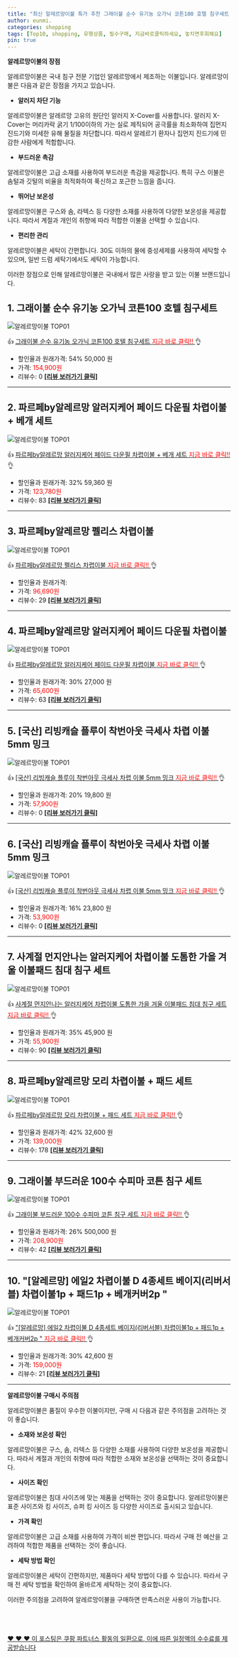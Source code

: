 ```yaml
---
title: "최신 알레르망이불 특가 추천 그래이불 순수 유기농 오가닉 코튼100 호텔 침구세트 비교 장점"
author: eunmi.
categories: shopping
tags: [Top10, shopping, 유행상품, 필수구매, 지금바로클릭하세요, 놓치면후회해요]
pin: true
---
```

**알레르망이불의 장점**

알레르망이불은 국내 침구 전문 기업인 알레르망에서 제조하는 이불입니다. 알레르망이불은 다음과 같은 장점을 가지고 있습니다.

* **알러지 차단 기능**

알레르망이불은 알레르망 고유의 원단인 알러지 X-Cover를 사용합니다. 알러지 X-Cover는 머리카락 굵기 1/100이하의 가는 실로 제직되어 공극률을 최소화하여 집먼지 진드기와 미세한 유해 물질을 차단합니다. 따라서 알레르기 환자나 집먼지 진드기에 민감한 사람에게 적합합니다.

* **부드러운 촉감**

알레르망이불은 고급 소재를 사용하여 부드러운 촉감을 제공합니다. 특히 구스 이불은 솜털과 깃털의 비율을 최적화하여 푹신하고 포근한 느낌을 줍니다.

* **뛰어난 보온성**

알레르망이불은 구스와 솜, 라텍스 등 다양한 소재를 사용하여 다양한 보온성을 제공합니다. 따라서 계절과 개인의 취향에 따라 적합한 이불을 선택할 수 있습니다.

* **편리한 관리**

알레르망이불은 세탁이 간편합니다. 30도 이하의 물에 중성세제를 사용하여 세탁할 수 있으며, 일반 드럼 세탁기에서도 세탁이 가능합니다.

이러한 장점으로 인해 알레르망이불은 국내에서 많은 사랑을 받고 있는 이불 브랜드입니다.

   

## 1. 그래이불 순수 유기농 오가닉 코튼100 호텔 침구세트

![알레르망이불 TOP01](https://thumbnail9.coupangcdn.com/thumbnails/remote/230x230ex/image/retail/images/992439973392714-9f770810-1b6f-44a7-97f7-a6a85f160d50.jpg)


👍 [그래이불 순수 유기농 오가닉 코튼100 호텔 침구세트 <font color=red> 지금 바로 클릭!! </font> ](https://link.coupang.com/re/AFFSDP?lptag=AF3617701&subid=GithubCoopas&pageKey=7144500188&traceid=V0-153&itemId=17947927391&vendorItemId=85105670056) 👌 


- 할인율과 원래가격: 54%  50,000   원
- 가격: <span style='color:red'>154,900원</span>
- 리뷰수: 0  [**[리뷰 보러가기 클릭]**](https://link.coupang.com/re/AFFSDP?lptag=AF3617701&subid=GithubCoopas&pageKey=7144500188&traceid=V0-153&itemId=17947927391&vendorItemId=85105670056)

---


   

## 2. 파르페by알레르망 알러지케어 페이드 다운필 차렵이불 + 베개 세트

![알레르망이불 TOP01](https://thumbnail6.coupangcdn.com/thumbnails/remote/230x230ex/image/retail/images/2023/08/22/18/1/665a2881-f5e4-49fa-92e7-8d90649967c9.jpg)


👍 [파르페by알레르망 알러지케어 페이드 다운필 차렵이불 + 베개 세트 <font color=red> 지금 바로 클릭!! </font> ](https://link.coupang.com/re/AFFSDP?lptag=AF3617701&subid=GithubCoopas&pageKey=7547160350&traceid=V0-153&itemId=19853074756&vendorItemId=86954221507) 👌 


- 할인율과 원래가격: 32%  59,360   원
- 가격: <span style='color:red'>123,780원</span>
- 리뷰수: 83  [**[리뷰 보러가기 클릭]**](https://link.coupang.com/re/AFFSDP?lptag=AF3617701&subid=GithubCoopas&pageKey=7547160350&traceid=V0-153&itemId=19853074756&vendorItemId=86954221507)

---


   

## 3. 파르페by알레르망 펠리스 차렵이불

![알레르망이불 TOP01](https://thumbnail6.coupangcdn.com/thumbnails/remote/230x230ex/image/rs_quotation_api/y2azhb6n/5f24e55ebbc9443dbc6edfa817aef582.jpg)


👍 [파르페by알레르망 펠리스 차렵이불 <font color=red> 지금 바로 클릭!! </font> ](https://link.coupang.com/re/AFFSDP?lptag=AF3617701&subid=GithubCoopas&pageKey=7110085653&traceid=V0-153&itemId=19871052500&vendorItemId=86971774309) 👌 


- 할인율과 원래가격: 
- 가격: <span style='color:red'>96,690원</span>
- 리뷰수: 29  [**[리뷰 보러가기 클릭]**](https://link.coupang.com/re/AFFSDP?lptag=AF3617701&subid=GithubCoopas&pageKey=7110085653&traceid=V0-153&itemId=19871052500&vendorItemId=86971774309)

---


   

## 4. 파르페by알레르망 알러지케어 페이드 다운필 차렵이불

![알레르망이불 TOP01](https://thumbnail10.coupangcdn.com/thumbnails/remote/230x230ex/image/retail/images/2023/08/24/15/0/e59e121b-6b0c-4d90-b4e7-94b3c2a4cf74.jpg)


👍 [파르페by알레르망 알러지케어 페이드 다운필 차렵이불 <font color=red> 지금 바로 클릭!! </font> ](https://link.coupang.com/re/AFFSDP?lptag=AF3617701&subid=GithubCoopas&pageKey=7551574811&traceid=V0-153&itemId=19874550866&vendorItemId=86975202120) 👌 


- 할인율과 원래가격: 30%  27,000   원
- 가격: <span style='color:red'>65,600원</span>
- 리뷰수: 63  [**[리뷰 보러가기 클릭]**](https://link.coupang.com/re/AFFSDP?lptag=AF3617701&subid=GithubCoopas&pageKey=7551574811&traceid=V0-153&itemId=19874550866&vendorItemId=86975202120)

---


   

## 5. [국산] 리빙캐슬 플루이 착번아웃 극세사 차렵 이불 5mm 밍크

![알레르망이불 TOP01](https://thumbnail6.coupangcdn.com/thumbnails/remote/230x230ex/image/vendor_inventory/60f0/6edd90e677b505b50969d4386e9eb5f9170e760cf456bd2b117c91cf4533.jpg)


👍 [[국산] 리빙캐슬 플루이 착번아웃 극세사 차렵 이불 5mm 밍크 <font color=red> 지금 바로 클릭!! </font> ](https://link.coupang.com/re/AFFSDP?lptag=AF3617701&subid=GithubCoopas&pageKey=6928753260&traceid=V0-153&itemId=16758510623&vendorItemId=83939973132) 👌 


- 할인율과 원래가격: 20%  19,800   원
- 가격: <span style='color:red'>57,900원</span>
- 리뷰수: 0  [**[리뷰 보러가기 클릭]**](https://link.coupang.com/re/AFFSDP?lptag=AF3617701&subid=GithubCoopas&pageKey=6928753260&traceid=V0-153&itemId=16758510623&vendorItemId=83939973132)

---


   

## 6. [국산] 리빙캐슬 플루이 착번아웃 극세사 차렵 이불 5mm 밍크

![알레르망이불 TOP01](https://thumbnail7.coupangcdn.com/thumbnails/remote/230x230ex/image/vendor_inventory/fb59/1c8dac018d5fb2f3ce99185213e9c3b68b8fc98f1618f400f52ba8edabc7.jpg)


👍 [[국산] 리빙캐슬 플루이 착번아웃 극세사 차렵 이불 5mm 밍크 <font color=red> 지금 바로 클릭!! </font> ](https://link.coupang.com/re/AFFSDP?lptag=AF3617701&subid=GithubCoopas&pageKey=6928753260&traceid=V0-153&itemId=16758510625&vendorItemId=83939973178) 👌 


- 할인율과 원래가격: 16%  23,800   원
- 가격: <span style='color:red'>53,900원</span>
- 리뷰수: 0  [**[리뷰 보러가기 클릭]**](https://link.coupang.com/re/AFFSDP?lptag=AF3617701&subid=GithubCoopas&pageKey=6928753260&traceid=V0-153&itemId=16758510625&vendorItemId=83939973178)

---


   

## 7. 사계절 먼지안나는 알러지케어 차렵이불 도톰한 가을 겨울 이불패드 침대 침구 세트

![알레르망이불 TOP01](https://thumbnail6.coupangcdn.com/thumbnails/remote/230x230ex/image/vendor_inventory/3eca/851f4af9cd70b6cc7df39cb3ca6801ca56a73560a2039831506cf3ffc314.jpg)


👍 [사계절 먼지안나는 알러지케어 차렵이불 도톰한 가을 겨울 이불패드 침대 침구 세트 <font color=red> 지금 바로 클릭!! </font> ](https://link.coupang.com/re/AFFSDP?lptag=AF3617701&subid=GithubCoopas&pageKey=7610543814&traceid=V0-153&itemId=20155090025&vendorItemId=87239617787) 👌 


- 할인율과 원래가격: 35%  45,900   원
- 가격: <span style='color:red'>55,900원</span>
- 리뷰수: 90  [**[리뷰 보러가기 클릭]**](https://link.coupang.com/re/AFFSDP?lptag=AF3617701&subid=GithubCoopas&pageKey=7610543814&traceid=V0-153&itemId=20155090025&vendorItemId=87239617787)

---


   

## 8. 파르페by알레르망 모리 차렵이불 + 패드 세트

![알레르망이불 TOP01](https://thumbnail7.coupangcdn.com/thumbnails/remote/230x230ex/image/retail/images/4998711476083541-85356bb7-14dd-4643-85a3-6a86543cc0e0.png)


👍 [파르페by알레르망 모리 차렵이불 + 패드 세트 <font color=red> 지금 바로 클릭!! </font> ](https://link.coupang.com/re/AFFSDP?lptag=AF3617701&subid=GithubCoopas&pageKey=7576733018&traceid=V0-153&itemId=19992518823&vendorItemId=87090318806) 👌 


- 할인율과 원래가격: 42%  32,600   원
- 가격: <span style='color:red'>139,000원</span>
- 리뷰수: 178  [**[리뷰 보러가기 클릭]**](https://link.coupang.com/re/AFFSDP?lptag=AF3617701&subid=GithubCoopas&pageKey=7576733018&traceid=V0-153&itemId=19992518823&vendorItemId=87090318806)

---


   

## 9. 그래이불 부드러운 100수 수피마 코튼 침구 세트

![알레르망이불 TOP01](https://thumbnail7.coupangcdn.com/thumbnails/remote/230x230ex/image/rs_quotation_api/n0m9qpey/a9b409e2613f4a62a1e3c2e2190c8cdd.jpg)


👍 [그래이불 부드러운 100수 수피마 코튼 침구 세트 <font color=red> 지금 바로 클릭!! </font> ](https://link.coupang.com/re/AFFSDP?lptag=AF3617701&subid=GithubCoopas&pageKey=7116489883&traceid=V0-153&itemId=17830730248&vendorItemId=84994484494) 👌 


- 할인율과 원래가격: 26%  500,000   원
- 가격: <span style='color:red'>208,900원</span>
- 리뷰수: 42  [**[리뷰 보러가기 클릭]**](https://link.coupang.com/re/AFFSDP?lptag=AF3617701&subid=GithubCoopas&pageKey=7116489883&traceid=V0-153&itemId=17830730248&vendorItemId=84994484494)

---


   

## 10. "[알레르망] 에일2 차렵이불 D 4종세트 베이지(리버서블) 차렵이불1p + 패드1p + 베개커버2p "

![알레르망이불 TOP01](https://thumbnail7.coupangcdn.com/thumbnails/remote/230x230ex/image/vendor_inventory/0b27/cf80ad0697a1717af3ee3d080eab11a2c46d1c2ca33e774dbbda4b1ac580.jpg)


👍 ["[알레르망] 에일2 차렵이불 D 4종세트 베이지(리버서블) 차렵이불1p + 패드1p + 베개커버2p " <font color=red> 지금 바로 클릭!! </font> ](https://link.coupang.com/re/AFFSDP?lptag=AF3617701&subid=GithubCoopas&pageKey=6997790016&traceid=V0-153&itemId=17149703170&vendorItemId=86614009147) 👌 


- 할인율과 원래가격: 30%  42,600   원
- 가격: <span style='color:red'>159,000원</span>
- 리뷰수: 21  [**[리뷰 보러가기 클릭]**](https://link.coupang.com/re/AFFSDP?lptag=AF3617701&subid=GithubCoopas&pageKey=6997790016&traceid=V0-153&itemId=17149703170&vendorItemId=86614009147)

---
**알레르망이불 구매시 주의점**

알레르망이불은 품질이 우수한 이불이지만, 구매 시 다음과 같은 주의점을 고려하는 것이 좋습니다.

* **소재와 보온성 확인**

알레르망이불은 구스, 솜, 라텍스 등 다양한 소재를 사용하여 다양한 보온성을 제공합니다. 따라서 계절과 개인의 취향에 따라 적합한 소재와 보온성을 선택하는 것이 중요합니다.

* **사이즈 확인**

알레르망이불은 침대 사이즈에 맞는 제품을 선택하는 것이 중요합니다. 알레르망이불은 표준 사이즈와 킹 사이즈, 슈퍼 킹 사이즈 등 다양한 사이즈로 출시되고 있습니다.

* **가격 확인**

알레르망이불은 고급 소재를 사용하여 가격이 비싼 편입니다. 따라서 구매 전 예산을 고려하여 적합한 제품을 선택하는 것이 좋습니다.

* **세탁 방법 확인**

알레르망이불은 세탁이 간편하지만, 제품마다 세탁 방법이 다를 수 있습니다. 따라서 구매 전 세탁 방법을 확인하여 올바르게 세탁하는 것이 중요합니다.

이러한 주의점을 고려하여 알레르망이불을 구매하면 만족스러운 사용이 가능합니다.<br><br><br><br><br> [ ❤ ❤ ❤ 이 포스팅은 쿠팡 파트너스 활동의 일환으로, 이에 따른 일정액의 수수료를 제공받습니다](https://link.coupang.com/a/bcEFyh)
